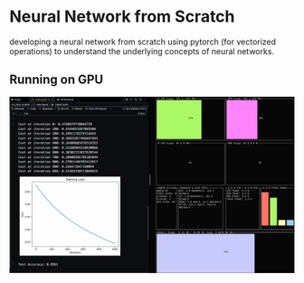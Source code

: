 # Neural Network from Scratch

developing a neural network from scratch using pytorch (for vectorized operations) to understand the underlying concepts of neural networks.

## Running on GPU

![alt text](../images/gpu_nn_from_scratch.png)